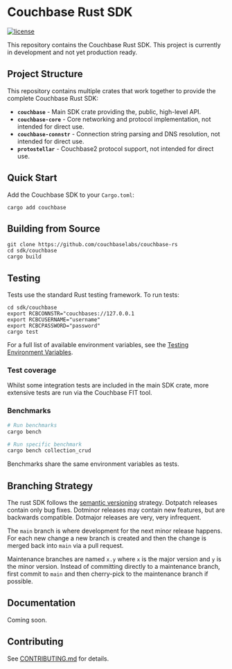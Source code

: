 # Couchbase Rust SDK

[![license](https://img.shields.io/github/license/couchbase/couchbase-jvm-clients?color=brightgreen)](https://opensource.org/licenses/Apache-2.0)

This repository contains the Couchbase Rust SDK.
This project is currently in development and not yet production ready.

## Project Structure

This repository contains multiple crates that work together to provide the complete Couchbase Rust SDK:

- **`couchbase`** - Main SDK crate providing the, public, high-level API.
- **`couchbase-core`** - Core networking and protocol implementation, not intended for direct use.
- **`couchbase-connstr`** - Connection string parsing and DNS resolution, not intended for direct use.
- **`protostellar`** - Couchbase2 protocol support, not intended for direct use.

## Quick Start

Add the Couchbase SDK to your `Cargo.toml`:

```
cargo add couchbase
```

## Building from Source

```
git clone https://github.com/couchbaselabs/couchbase-rs
cd sdk/couchbase
cargo build 
```

## Testing

Tests use the standard Rust testing framework. To run tests:

```
cd sdk/couchbase
export RCBCONNSTR="couchbases://127.0.0.1
export RCBCUSERNAME="username"
export RCBCPASSWORD="password"
cargo test
```

For a full list of available environment variables, see the [Testing Environment Variables](https://github.com/couchbaselabs/couchbase-rs/blob/main/sdk/couchbase/tests/common/test_config.rs).

### Test coverage

Whilst some integration tests are included in the main SDK crate, more extensive tests are run via the Couchbase FIT tool.

### Benchmarks

```bash
# Run benchmarks
cargo bench

# Run specific benchmark
cargo bench collection_crud
```

Benchmarks share the same environment variables as tests.

## Branching Strategy

The rust SDK follows the [semantic versioning](https://semver.org/) strategy.
Dotpatch releases contain only bug fixes.
Dotminor releases may contain new features, but are backwards compatible.
Dotmajor releases are very, very infrequent.

The `main` branch is where development for the next minor release happens.
For each new change a new branch is created and then the change is merged back into `main` via a pull request.

Maintenance branches are named `x.y` where `x` is the major version and `y` is the minor version.
Instead of committing directly to a maintenance branch, first commit to `main` and then cherry-pick to the maintenance branch if possible.

## Documentation

Coming soon.

## Contributing

See [CONTRIBUTING.md](CONTRIBUTING.md) for details.
